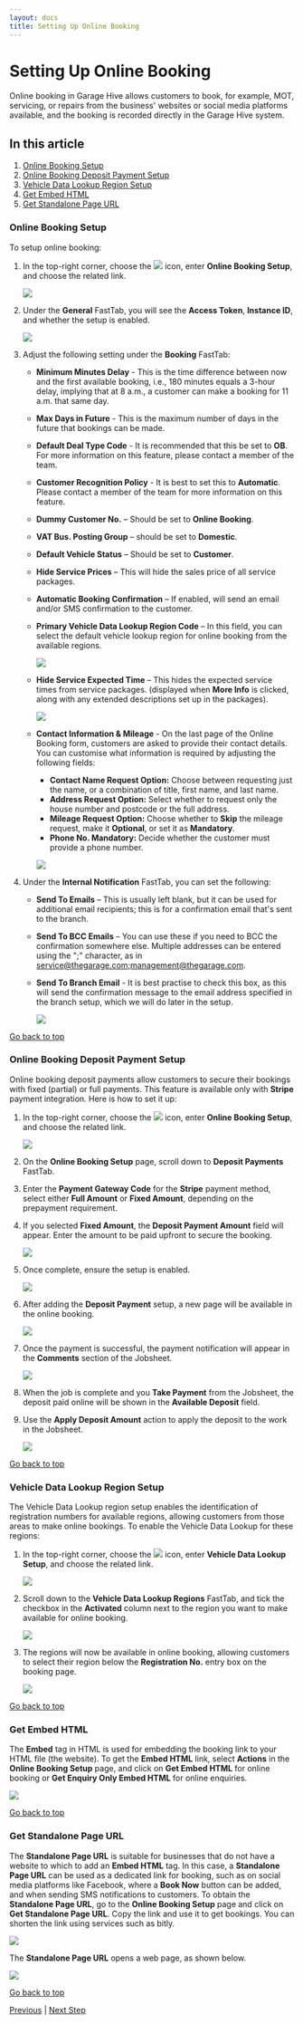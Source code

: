```yaml
---
layout: docs
title: Setting Up Online Booking
---
```


<a name="top"></a>

# Setting Up Online Booking
Online booking in Garage Hive allows customers to book, for example, MOT, servicing, or repairs from the business' websites or social media platforms available, and the booking is recorded directly in the Garage Hive system.

## In this article
1. [Online Booking Setup](#online-booking-setup)
2. [Online Booking Deposit Payment Setup](#online-booking-deposit-payment-setup)
3. [Vehicle Data Lookup Region Setup](#vehicle-data-lookup-region-setup)
4. [Get Embed HTML](#get-embed-html)
5. [Get Standalone Page URL](#get-standalone-page-url)


### Online Booking Setup 
To setup online booking:
1. In the top-right corner, choose the ![](media/search_icon.png) icon, enter **Online Booking Setup**, and choose the related link.

   ![](media/garagehive-onlinebooking-setup1.png)

2. Under the **General** FastTab, you will see the **Access Token**, **Instance ID**, and whether the setup is enabled.

   ![](media/garagehive-onlinebooking-setup2.png)

3. Adjust the following setting under the **Booking** FastTab:
      - **Minimum Minutes Delay** - This is the time difference between now and the first available booking, i.e., 180 minutes equals a 3-hour delay, implying that at 8 a.m., a customer can make a booking for 11 a.m. that same day.
      - **Max Days in Future** - This is the maximum number of days in the future that bookings can be made.
      - **Default Deal Type Code** - It is recommended that this be set to **OB**. For more information on this feature, please contact a member of the team. 
      - **Customer Recognition Policy** - It is best to set this to **Automatic**. Please contact a member of the team for more information on this feature.
      - **Dummy Customer No.** – Should be set to **Online Booking**.
      - **VAT Bus. Posting Group** – should be set to **Domestic**.
      - **Default Vehicle Status** – Should be set to **Customer**.
      - **Hide Service Prices** – This will hide the sales price of all service packages.
      - **Automatic Booking Confirmation** – If enabled, will send an email and/or SMS confirmation to the customer.
      - **Primary Vehicle Data Lookup Region Code** – In this field, you can select the default vehicle lookup region for online booking from the available regions.

        ![](media/garagehive-onlinebooking-setup3.png)

      - **Hide Service Expected Time** – This hides the expected service times from service packages. (displayed when **More Info** is clicked, along with any extended descriptions set up in the packages).

        ![](media/garagehive-onlinebooking-setup4.gif)

      - **Contact Information & Mileage** - On the last page of the Online Booking form, customers are asked to provide their contact details. You can customise what information is required by adjusting the following fields:
        - **Contact Name Request Option:** Choose between requesting just the name, or a combination of title, first name, and last name. 
        - **Address Request Option:** Select whether to request only the house number and postcode or the full address.
        - **Mileage Request Option:** Choose whether to **Skip** the mileage request, make it **Optional**, or set it as **Mandatory**.
        - **Phone No. Mandatory:** Decide whether the customer must provide a phone number.

         ![](media/garagehive-customer-information.png)

4. Under the **Internal Notification** FastTab, you can set the following:
      - **Send To Emails** – This is usually left blank, but it can be used for additional email recipients; this is for a confirmation email that's sent to the branch.
      - **Send To BCC Emails** – You can use these if you need to BCC the confirmation somewhere else. Multiple addresses can be entered using the ";" character, as in service@thegarage.com;management@thegarage.com.
      - **Send To Branch Email** - It is best practise to check this box, as this will send the confirmation message to the email address specified in the branch setup, which we will do later in the setup.

        ![](media/garagehive-onlinebooking-setup5.png)


[Go back to top](#top)

### Online Booking Deposit Payment Setup
Online booking deposit payments allow customers to secure their bookings with fixed (partial) or full payments. This feature is available only with **Stripe** payment integration. Here is how to set it up:
1. In the top-right corner, choose the ![](media/search_icon.png) icon, enter **Online Booking Setup**, and choose the related link.

   ![](media/garagehive-onlinebooking-deposit-payment1.png)

2. On the **Online Booking Setup** page, scroll down to **Deposit Payments** FastTab.
3. Enter the **Payment Gateway Code** for the **Stripe** payment method, select either **Full Amount** or **Fixed Amount**, depending on the prepayment requirement.
4. If you selected **Fixed Amount**, the **Deposit Payment Amount** field will appear. Enter the amount to be paid upfront to secure the booking.

   ![](media/garagehive-onlinebooking-deposit-payment2.png)

5. Once complete, ensure the setup is enabled.

   ![](media/garagehive-onlinebooking-deposit-payment3.png)

6. After adding the **Deposit Payment** setup, a new page will be available in the online booking.

   ![](media/garagehive-onlinebooking-deposit-payment4.png)

7. Once the payment is successful, the payment notification will appear in the **Comments** section of the Jobsheet.

   ![](media/garagehive-onlinebooking-deposit-payment5.png)

8. When the job is complete and you **Take Payment** from the Jobsheet, the deposit paid online will be shown in the **Available Deposit** field.
9. Use the **Apply Deposit Amount** action to apply the deposit to the work in the Jobsheet.

   ![](media/garagehive-onlinebooking-deposit-payment6.png)


[Go back to top](#top)

### Vehicle Data Lookup Region Setup
The Vehicle Data Lookup region setup enables the identification of registration numbers for available regions, allowing customers from those areas to make online bookings. To enable the Vehicle Data Lookup for these regions:
1. In the top-right corner, choose the ![](media/search_icon.png) icon, enter **Vehicle Data Lookup Setup**, and choose the related link.

   ![](media/garagehive-vehicle-data-lookup-regions1.png)

2. Scroll down to the **Vehicle Data Lookup Regions** FastTab, and tick the checkbox in the **Activated** column next to the region you want to make available for online booking.

   ![](media/garagehive-vehicle-data-lookup-regions2.png)

3. The regions will now be available in online booking, allowing customers to select their region below the **Registration No.** entry box on the booking page.

   ![](media/garagehive-vehicle-data-lookup-regions3.png)


[Go back to top](#top)

### Get Embed HTML
The **Embed** tag in HTML is used for embedding the booking link to your HTML file (the website). To get the **Embed HTML** link, select **Actions** in the **Online Booking Setup** page, and click on **Get Embed HTML** for online booking or **Get Enquiry Only Embed HTML** for online enquiries.

   ![](media/garagehive-onlinebooking-setup6.png)


[Go back to top](#top)

### Get Standalone Page URL
The **Standalone Page URL** is suitable for businesses that do not have a website to which to add an **Embed HTML** tag. In this case, a **Standalone Page URL** can be used as a dedicated link for booking, such as on social media platforms like Facebook, where a **Book Now** button can be added, and when sending SMS notifications to customers.
To obtain the **Standalone Page URL**, go to the **Online Booking Setup** page and click on **Get Standalone Page URL**. Copy the link and use it to get bookings. You can shorten the link using services such as bitly.

   ![](media/garagehive-onlinebooking-setup7.png)

The **Standalone Page URL** opens a web page, as shown below.

   ![](media/garagehive-onlinebooking-setup8.png)


[Go back to top](#top)

[Previous](/docs/garagehive-onlinebooking-intro.html) | [Next Step](/docs/garagehive-onlinebooking-branches.html)